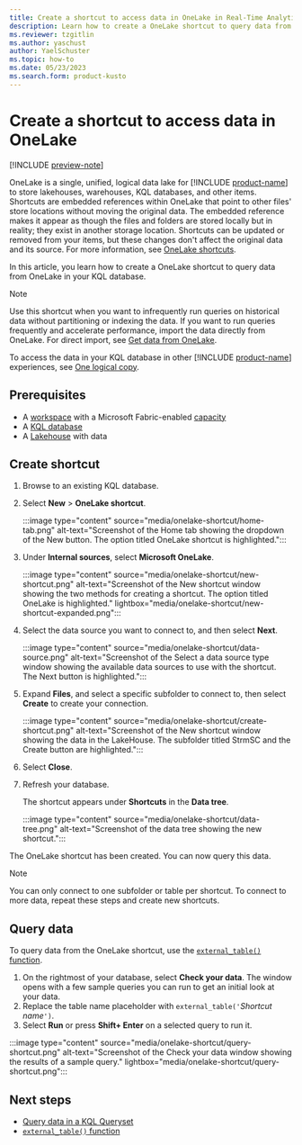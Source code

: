 ```yaml
---
title: Create a shortcut to access data in OneLake in Real-Time Analytics
description: Learn how to create a OneLake shortcut to query data from OneLake in your KQL database.
ms.reviewer: tzgitlin
ms.author: yaschust
author: YaelSchuster
ms.topic: how-to
ms.date: 05/23/2023
ms.search.form: product-kusto
---
```

# Create a shortcut to access data in OneLake

[!INCLUDE [preview-note](../includes/preview-note.md)]

OneLake is a single, unified, logical data lake for [!INCLUDE [product-name](../includes/product-name.md)] to store lakehouses, warehouses, KQL databases, and other items. Shortcuts are embedded references within OneLake that point to other files' store locations without moving the original data. The embedded reference makes it appear as though the files and folders are stored locally but in reality; they exist in another storage location. Shortcuts can be updated or removed from your items, but these changes don't affect the original data and its source. For more information, see [OneLake shortcuts](../onelake/onelake-shortcuts.md).

In this article, you learn how to create a OneLake shortcut to query data from OneLake in your KQL database.

> [!NOTE]
> Use this shortcut when you want to infrequently run queries on historical data without partitioning or indexing the data. If you want to run queries frequently and accelerate performance, import the data directly from OneLake. For direct import, see [Get data from OneLake](get-data-onelake.md).

To access the data in your KQL database in other [!INCLUDE [product-name](../includes/product-name.md)] experiences, see [One logical copy](onelake-mirroring.md).

## Prerequisites

* A [workspace](../get-started/create-workspaces.md) with a Microsoft Fabric-enabled [capacity](../enterprise/licenses.md#capacity)
* A [KQL database](create-database.md)
* A [Lakehouse](../data-engineering/create-lakehouse.md) with data

## Create shortcut

1. Browse to an existing KQL database.
1. Select **New** > **OneLake shortcut**.

    :::image type="content" source="media/onelake-shortcut/home-tab.png" alt-text="Screenshot of the Home tab showing the dropdown of the New button. The option titled OneLake shortcut is highlighted.":::

1. Under **Internal sources**, select **Microsoft OneLake**.

    :::image type="content" source="media/onelake-shortcut/new-shortcut.png" alt-text="Screenshot of the New shortcut window showing the two methods for creating a shortcut. The option titled OneLake is highlighted."  lightbox="media/onelake-shortcut/new-shortcut-expanded.png":::

1. Select the data source you want to connect to, and then select **Next**.

    :::image type="content" source="media/onelake-shortcut/data-source.png" alt-text="Screenshot of the Select a data source type window showing the available data sources to use with the shortcut. The Next button is highlighted.":::

1. Expand **Files**, and select a specific subfolder to connect to, then select **Create** to create your connection.

    :::image type="content" source="media/onelake-shortcut/create-shortcut.png" alt-text="Screenshot of the New shortcut window showing the data in the LakeHouse. The subfolder titled StrmSC and the Create button are highlighted.":::

1. Select **Close**.
1. Refresh your database.

    The shortcut appears under **Shortcuts** in the **Data tree**.

    :::image type="content" source="media/onelake-shortcut/data-tree.png" alt-text="Screenshot of the data tree showing the new shortcut.":::

The OneLake shortcut has been created. You can now query this data.

> [!NOTE]
> You can only connect to one subfolder or table per shortcut. To connect to more data, repeat these steps and create new shortcuts.

## Query data

To query data from the OneLake shortcut, use the [`external_table()` function](/azure/data-explorer/kusto/query/externaltablefunction?context=/fabric/context/context).

1. On the rightmost of your database, select **Check your data**. The window opens with a few sample queries you can run to get an initial look at your data.
1. Replace the table name placeholder with `external_table('`*Shortcut name*`')`.
1. Select **Run** or press **Shift+ Enter** on a selected query to run it.

:::image type="content" source="media/onelake-shortcut/query-shortcut.png" alt-text="Screenshot of the Check your data window showing the results of a sample query."  lightbox="media/onelake-shortcut/query-shortcut.png":::

## Next steps

* [Query data in a KQL Queryset](kusto-query-set.md)
* [`external_table()` function](/azure/data-explorer/kusto/query/externaltablefunction?context=/fabric/context/context)

